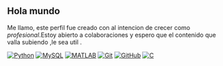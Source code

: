 ## Hola mundo
Me llamo, este perfil fue creado con al intencion de crecer como *profesional*.Estoy abierto a colaboraciones y espero que el contenido que valla subiendo ,le sea util .


[![Python](https://img.shields.io/badge/Python-yellow?style=for-the-badge&logo=python&logoColor=white&labelColor=101010)]()
[![MySQL](https://img.shields.io/badge/MySQL-4479A1?style=for-the-badge&logo=mysql&logoColor=white&labelColor=101010)]()
[![MATLAB](https://img.shields.io/badge/MATLAB-0076A8?style=for-the-badge&logo=mathworks&logoColor=white&labelColor=101010)]()
[![Git](https://img.shields.io/badge/Git-2.37+-f14e32?style=for-the-badge&logo=git&logoColor=white&labelColor=101010)](https://git-scm.com/)
[![GitHub](https://img.shields.io/badge/GitHub-Web-blue?style=for-the-badge&logo=github&logoColor=white&labelColor=101010)](https://github.com/)
[![C](https://img.shields.io/badge/C-blue?style=for-the-badge&logo=C&logoColor=white&labelColor=101010)](https://github.com/)



